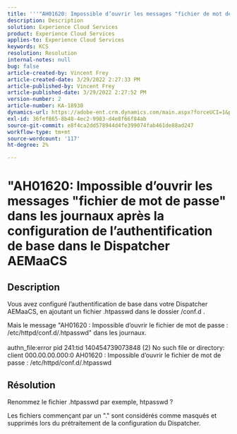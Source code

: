 ```yaml
---
title: '''"AH01620: Impossible d’ouvrir les messages "fichier de mot de passe" dans les journaux après la configuration de l’authentification de base dans le Dispatcher AEMaaCS'
description: Description
solution: Experience Cloud Services
product: Experience Cloud Services
applies-to: Experience Cloud Services
keywords: KCS
resolution: Resolution
internal-notes: null
bug: false
article-created-by: Vincent Frey
article-created-date: 3/29/2022 2:27:33 PM
article-published-by: Vincent Frey
article-published-date: 3/29/2022 2:27:52 PM
version-number: 2
article-number: KA-18930
dynamics-url: https://adobe-ent.crm.dynamics.com/main.aspx?forceUCI=1&pagetype=entityrecord&etn=knowledgearticle&id=c1bbaa5b-6caf-ec11-9840-0022480bd820
exl-id: 36fef865-8b48-4ec2-9983-d4e8f66f84ab
source-git-commit: e8f4ca2dd578944d4fe399074fab461de88ad247
workflow-type: tm+mt
source-wordcount: '117'
ht-degree: 2%

---
```


# &quot;AH01620: Impossible d’ouvrir les messages &quot;fichier de mot de passe&quot; dans les journaux après la configuration de l’authentification de base dans le Dispatcher AEMaaCS

## Description


Vous avez configuré l’authentification de base dans votre Dispatcher AEMaaCS, en ajoutant un fichier .htpasswd dans le dossier /conf.d .

Mais le message &quot;AH01620 : Impossible d’ouvrir le fichier de mot de passe : /etc/httpd/conf.d/.htpasswd&quot; dans les journaux.
<br><br>authn_file:error pid 241:tid 140454739073848 (2) No such file or directory: client 000.00.00.000:0 AH01620 : Impossible d’ouvrir le fichier de mot de passe : /etc/httpd/conf.d/.htpasswd<br>

## Résolution


Renommez le fichier .htpasswd par exemple, htpasswd ?

Les fichiers commençant par un &quot;.&quot; sont considérés comme masqués et supprimés lors du prétraitement de la configuration du Dispatcher.
